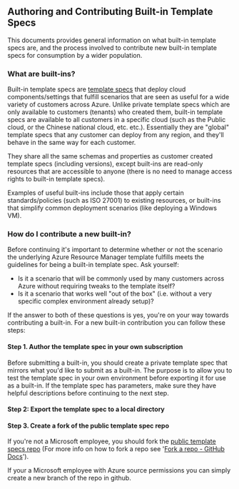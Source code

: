 ## Authoring and Contributing Built-in Template Specs

This documents provides general information on what built-in template specs are, and the process involved to contribute new built-in template specs for consumption by a wider population.

### What are built-ins?
Built-in template specs are [template specs](https://docs.microsoft.com/en-us/azure/azure-resource-manager/templates/template-specs?tabs=azure-powershell) that deploy cloud components/settings that fulfill scenarios that are seen as useful for a wide variety of customers across Azure. Unlike private template specs which are only available to customers (tenants) who created them, built-in template specs are available to all customers in a specific cloud (such as the Public cloud, or the Chinese national cloud, etc. etc.). Essentially they are "global" template specs that any customer can deploy from any region, and they'll behave in the same way for each customer.

They share all the same schemas and properties as customer created template specs (including versions), except built-ins are read-only resources that are accessible to anyone (there is no need to manage access rights to built-in template specs).

Examples of useful built-ins include those that apply certain standards/policies (such as ISO 27001) to existing resources, or built-ins that simplify common deployment scenarios (like deploying a Windows VM).

### How do I contribute a new built-in?

Before continuing it's important to determine whether or not the scenario the underlying Azure Resource Manager template fulfills meets the guidelines for being a built-in template spec. Ask yourself:

 - Is it a scenario that will be commonly used by many customers across Azure without requiring tweaks to the template itself?
 - Is it a scenario that works well "out of the box" (i.e. without a very specific complex environment already setup)?

If the answer to both of these questions is yes, you're on your way towards contributing a built-in. For a new built-in contribution you can follow these steps:

#### Step 1. Author the template spec in your own subscription

Before submitting a built-in, you should create a private template spec that mirrors what you'd like to submit as a built-in. The purpose is to allow you to test the template spec in your own environment before exporting it for use as a built-in. If the template spec has parameters, make sure they have helpful descriptions before continuing to the next step.

#### Step 2: Export the template spec to a local directory

#### Step 3. Create a fork of the public template spec repo

If you're not a Microsoft employee, you should fork the [public template specs repo](https://github.com/Azure/template-specs/tree/master) (For more info on how to fork a repo see '[Fork a repo - GitHub Docs](https://docs.github.com/en/get-started/quickstart/fork-a-repo)').

If your a Microsoft employee with Azure source permissions you can simply create a new branch of the repo in github.
